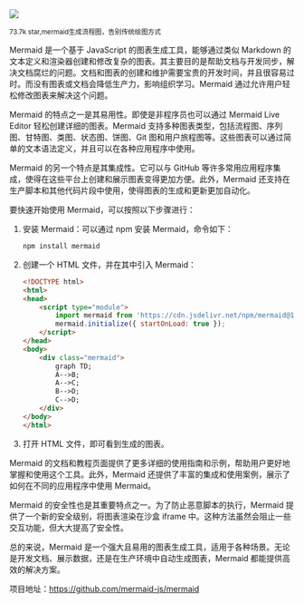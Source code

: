 <img src="/assets/image/250105-mermaid.png"/>

<small>73.7k star,mermaid生成流程图，告别传统绘图方式</small>

Mermaid 是一个基于 JavaScript 的图表生成工具，能够通过类似 Markdown 的文本定义和渲染器创建和修改复杂的图表。其主要目的是帮助文档与开发同步，解决文档腐烂的问题。文档和图表的创建和维护需要宝贵的开发时间，并且很容易过时。而没有图表或文档会降低生产力，影响组织学习。Mermaid 通过允许用户轻松修改图表来解决这个问题。

Mermaid 的特点之一是其易用性。即使是非程序员也可以通过 Mermaid Live Editor 轻松创建详细的图表。Mermaid 支持多种图表类型，包括流程图、序列图、甘特图、类图、状态图、饼图、Git 图和用户旅程图等。这些图表可以通过简单的文本语法定义，并且可以在各种应用程序中使用。

Mermaid 的另一个特点是其集成性。它可以与 GitHub 等许多常用应用程序集成，使得在这些平台上创建和展示图表变得更加方便。此外，Mermaid 还支持在生产脚本和其他代码片段中使用，使得图表的生成和更新更加自动化。

要快速开始使用 Mermaid，可以按照以下步骤进行：

1. 安装 Mermaid：可以通过 npm 安装 Mermaid，命令如下：
   ```bash
   npm install mermaid
   ```

2. 创建一个 HTML 文件，并在其中引入 Mermaid：
   ```html
   <!DOCTYPE html>
   <html>
   <head>
       <script type="module">
           import mermaid from 'https://cdn.jsdelivr.net/npm/mermaid@10/dist/mermaid.esm.min.mjs';
           mermaid.initialize({ startOnLoad: true });
       </script>
   </head>
   <body>
       <div class="mermaid">
           graph TD;
           A-->B;
           A-->C;
           B-->D;
           C-->D;
       </div>
   </body>
   </html>
   ```

3. 打开 HTML 文件，即可看到生成的图表。

Mermaid 的文档和教程页面提供了更多详细的使用指南和示例，帮助用户更好地掌握和使用这个工具。此外，Mermaid 还提供了丰富的集成和使用案例，展示了如何在不同的应用程序中使用 Mermaid。

Mermaid 的安全性也是其重要特点之一。为了防止恶意脚本的执行，Mermaid 提供了一个新的安全级别，将图表渲染在沙盒 iframe 中。这种方法虽然会阻止一些交互功能，但大大提高了安全性。

总的来说，Mermaid 是一个强大且易用的图表生成工具，适用于各种场景。无论是开发文档、展示数据，还是在生产环境中自动生成图表，Mermaid 都能提供高效的解决方案。

项目地址：https://github.com/mermaid-js/mermaid